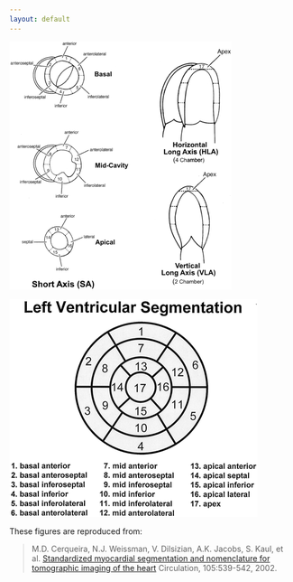 ```yaml
---
layout: default
---
```


![](seg1.png "17-segment system")

![](seg2.png "Polar plot of 17 myocardial segments")

These figures are reproduced from:

> M.D. Cerqueira, N.J. Weissman, V. Dilsizian, A.K. Jacobs, S. Kaul, et al. [Standardized myocardial segmentation and nomenclature for tomographic imaging of the heart](http://circ.ahajournals.org/cgi/content/full/105/4/539) Circulation, 105:539-542, 2002. 
